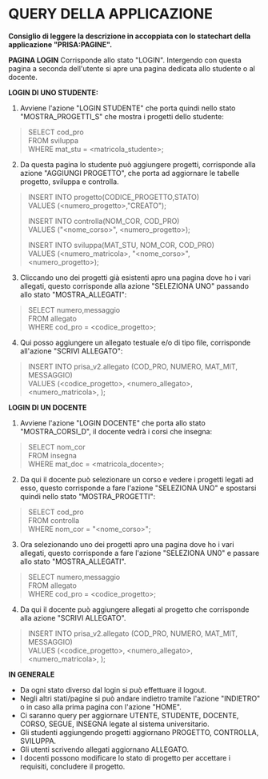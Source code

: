 # QUERY DELLA APPLICAZIONE

**Consiglio di leggere la descrizione in accoppiata con lo statechart della applicazione "PRISA:PAGINE".**

**PAGINA LOGIN**
Corrisponde allo stato "LOGIN". 
Intergendo con questa pagina a seconda dell'utente si apre una pagina dedicata allo studente o al docente. 

**LOGIN DI UNO STUDENTE:**

1. Avviene l'azione "LOGIN STUDENTE" che porta quindi nello stato "MOSTRA_PROGETTI_S" che mostra i progetti dello studente:

> SELECT cod_pro  
> FROM sviluppa  
> WHERE mat_stu = <matricola_studente>;  

2. Da questa pagina lo studente può aggiungere progetti, corrisponde alla azione "AGGIUNGI PROGETTO", che porta ad aggiornare le tabelle progetto, sviluppa e controlla.

> INSERT INTO progetto(CODICE_PROGETTO,STATO)  
> VALUES (<numero_progetto>,"CREATO");  
>   
> INSERT INTO controlla(NOM_COR, COD_PRO)  
> VALUES ("<nome_corso>", <numero_progetto>);  
>   
> INSERT INTO sviluppa(MAT_STU, NOM_COR, COD_PRO)  
> VALUES (<numero_matricola>, "<nome_corso>", <numero_progetto>);  

3. Cliccando uno dei progetti già esistenti apro una pagina dove ho i vari allegati, questo corrisponde alla azione "SELEZIONA UNO" passando allo stato "MOSTRA_ALLEGATI":

> SELECT numero,messaggio  
> FROM allegato  
> WHERE cod_pro = <codice_progetto>;  

4. Qui posso aggiungere un allegato testuale e/o di tipo file, corrisponde all'azione "SCRIVI ALLEGATO":  

> INSERT INTO prisa_v2.allegato (COD_PRO, NUMERO, MAT_MIT, MESSAGGIO)   
> VALUES (<codice_progetto>, <numero_allegato>, <numero_matricola>, <messaggio>);  

**LOGIN DI UN DOCENTE**

1. Avviene l'azione "LOGIN DOCENTE" che porta allo stato "MOSTRA_CORSI_D", il docente vedrà i corsi che insegna:

> SELECT nom_cor  
> FROM insegna  
> WHERE mat_doc = <matricola_docente>;  

2. Da qui il docente può selezionare un corso e vedere i progetti legati ad esso, questo corrisponde a fare l'azione "SELEZIONA UNO" e spostarsi quindi nello stato "MOSTRA_PROGETTI":

> SELECT cod_pro  
> FROM controlla  
> WHERE nom_cor = "<nome_corso>";  

3. Ora selezionando uno dei progetti apro una pagina dove ho i vari allegati, questo corrisponde a fare l'azione "SELEZIONA UN0" e passare allo stato "MOSTRA_ALLEGATI".

> SELECT numero,messaggio  
> FROM allegato  
> WHERE cod_pro = <codice_progetto>;  

4. Da qui il docente può aggiungere allegati al progetto che corrisponde alla azione "SCRIVI ALLEGATO".

> INSERT INTO prisa_v2.allegato (COD_PRO, NUMERO, MAT_MIT, MESSAGGIO)   
> VALUES (<codice_progetto>, <numero_allegato>, <numero_matricola>, <messaggio>);

**IN GENERALE**

- Da ogni stato diverso dal login si può effettuare il logout.  
- Negli altri stati/pagine si può andare indietro tramite l'azione "INDIETRO" o in caso alla prima pagina con l'azione "HOME".  
- Ci saranno query per aggiornare UTENTE, STUDENTE, DOCENTE, CORSO, SEGUE, INSEGNA legate al sistema universitario.  
- Gli studenti aggiungendo progetti aggiornano PROGETTO, CONTROLLA, SVILUPPA.  
- Gli utenti scrivendo allegati aggiornano ALLEGATO.   
- I docenti possono modificare lo stato di progetto per accettare i requisiti, concludere il progetto.  









